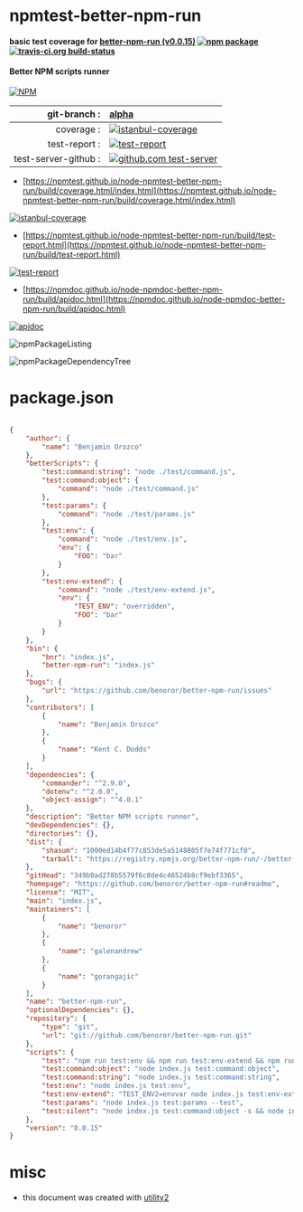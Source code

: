 # npmtest-better-npm-run

#### basic test coverage for  [better-npm-run (v0.0.15)](https://github.com/benoror/better-npm-run#readme)  [![npm package](https://img.shields.io/npm/v/npmtest-better-npm-run.svg?style=flat-square)](https://www.npmjs.org/package/npmtest-better-npm-run) [![travis-ci.org build-status](https://api.travis-ci.org/npmtest/node-npmtest-better-npm-run.svg)](https://travis-ci.org/npmtest/node-npmtest-better-npm-run)

#### Better NPM scripts runner

[![NPM](https://nodei.co/npm/better-npm-run.png?downloads=true&downloadRank=true&stars=true)](https://www.npmjs.com/package/better-npm-run)

| git-branch : | [alpha](https://github.com/npmtest/node-npmtest-better-npm-run/tree/alpha)|
|--:|:--|
| coverage : | [![istanbul-coverage](https://npmtest.github.io/node-npmtest-better-npm-run/build/coverage.badge.svg)](https://npmtest.github.io/node-npmtest-better-npm-run/build/coverage.html/index.html)|
| test-report : | [![test-report](https://npmtest.github.io/node-npmtest-better-npm-run/build/test-report.badge.svg)](https://npmtest.github.io/node-npmtest-better-npm-run/build/test-report.html)|
| test-server-github : | [![github.com test-server](https://npmtest.github.io/node-npmtest-better-npm-run/GitHub-Mark-32px.png)](https://npmtest.github.io/node-npmtest-better-npm-run/build/app/index.html) | | build-artifacts : | [![build-artifacts](https://npmtest.github.io/node-npmtest-better-npm-run/glyphicons_144_folder_open.png)](https://github.com/npmtest/node-npmtest-better-npm-run/tree/gh-pages/build)|

- [https://npmtest.github.io/node-npmtest-better-npm-run/build/coverage.html/index.html](https://npmtest.github.io/node-npmtest-better-npm-run/build/coverage.html/index.html)

[![istanbul-coverage](https://npmtest.github.io/node-npmtest-better-npm-run/build/screenCapture.buildCi.browser.%252Ftmp%252Fbuild%252Fcoverage.lib.html.png)](https://npmtest.github.io/node-npmtest-better-npm-run/build/coverage.html/index.html)

- [https://npmtest.github.io/node-npmtest-better-npm-run/build/test-report.html](https://npmtest.github.io/node-npmtest-better-npm-run/build/test-report.html)

[![test-report](https://npmtest.github.io/node-npmtest-better-npm-run/build/screenCapture.buildCi.browser.%252Ftmp%252Fbuild%252Ftest-report.html.png)](https://npmtest.github.io/node-npmtest-better-npm-run/build/test-report.html)

- [https://npmdoc.github.io/node-npmdoc-better-npm-run/build/apidoc.html](https://npmdoc.github.io/node-npmdoc-better-npm-run/build/apidoc.html)

[![apidoc](https://npmdoc.github.io/node-npmdoc-better-npm-run/build/screenCapture.buildCi.browser.%252Ftmp%252Fbuild%252Fapidoc.html.png)](https://npmdoc.github.io/node-npmdoc-better-npm-run/build/apidoc.html)

![npmPackageListing](https://npmtest.github.io/node-npmtest-better-npm-run/build/screenCapture.npmPackageListing.svg)

![npmPackageDependencyTree](https://npmtest.github.io/node-npmtest-better-npm-run/build/screenCapture.npmPackageDependencyTree.svg)



# package.json

```json

{
    "author": {
        "name": "Benjamin Orozco"
    },
    "betterScripts": {
        "test:command:string": "node ./test/command.js",
        "test:command:object": {
            "command": "node ./test/command.js"
        },
        "test:params": {
            "command": "node ./test/params.js"
        },
        "test:env": {
            "command": "node ./test/env.js",
            "env": {
                "FOO": "bar"
            }
        },
        "test:env-extend": {
            "command": "node ./test/env-extend.js",
            "env": {
                "TEST_ENV": "overridden",
                "FOO": "bar"
            }
        }
    },
    "bin": {
        "bnr": "index.js",
        "better-npm-run": "index.js"
    },
    "bugs": {
        "url": "https://github.com/benoror/better-npm-run/issues"
    },
    "contributors": [
        {
            "name": "Benjamin Orozco"
        },
        {
            "name": "Kent C. Dodds"
        }
    ],
    "dependencies": {
        "commander": "^2.9.0",
        "dotenv": "^2.0.0",
        "object-assign": "^4.0.1"
    },
    "description": "Better NPM scripts runner",
    "devDependencies": {},
    "directories": {},
    "dist": {
        "shasum": "1000ed14b4f77c853de5a5148805f7e74f771cf0",
        "tarball": "https://registry.npmjs.org/better-npm-run/-/better-npm-run-0.0.15.tgz"
    },
    "gitHead": "349b0ad278b5579f6c8de4c46524b8cf9ebf3365",
    "homepage": "https://github.com/benoror/better-npm-run#readme",
    "license": "MIT",
    "main": "index.js",
    "maintainers": [
        {
            "name": "benoror"
        },
        {
            "name": "galenandrew"
        },
        {
            "name": "gorangajic"
        }
    ],
    "name": "better-npm-run",
    "optionalDependencies": {},
    "repository": {
        "type": "git",
        "url": "git://github.com/benoror/better-npm-run.git"
    },
    "scripts": {
        "test": "npm run test:env && npm run test:env-extend && npm run test:params && npm run test:command:object && npm run test:command:string && npm run test:silent",
        "test:command:object": "node index.js test:command:object",
        "test:command:string": "node index.js test:command:string",
        "test:env": "node index.js test:env",
        "test:env-extend": "TEST_ENV2=envvar node index.js test:env-extend",
        "test:params": "node index.js test:params --test",
        "test:silent": "node index.js test:command:object -s && node index.js test:command:object --silent"
    },
    "version": "0.0.15"
}
```



# misc
- this document was created with [utility2](https://github.com/kaizhu256/node-utility2)
